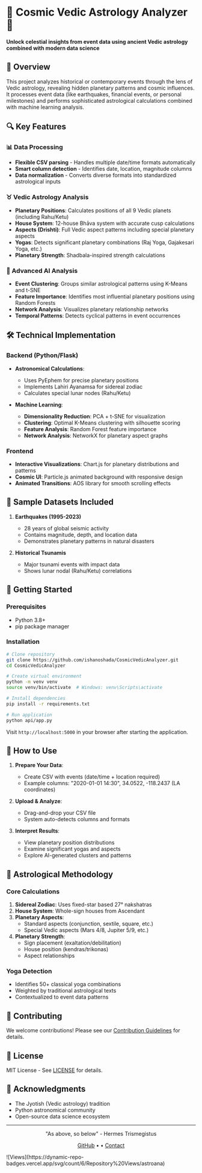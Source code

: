 # 🌌 Cosmic Vedic Astrology Analyzer 🌠

**Unlock celestial insights from event data using ancient Vedic astrology combined with modern data science**

## 📌 Overview

This project analyzes historical or contemporary events through the lens of Vedic astrology, revealing hidden planetary patterns and cosmic influences. It processes event data (like earthquakes, financial events, or personal milestones) and performs sophisticated astrological calculations combined with machine learning analysis.

## 🔍 Key Features

### 📊 Data Processing
- **Flexible CSV parsing** - Handles multiple date/time formats automatically
- **Smart column detection** - Identifies date, location, magnitude columns
- **Data normalization** - Converts diverse formats into standardized astrological inputs

### ♉ Vedic Astrology Analysis
- **Planetary Positions**: Calculates positions of all 9 Vedic planets (including Rahu/Ketu)
- **House System**: 12-house Bhāva system with accurate cusp calculations
- **Aspects (Drishti)**: Full Vedic aspect patterns including special planetary aspects
- **Yogas**: Detects significant planetary combinations (Raj Yoga, Gajakesari Yoga, etc.)
- **Planetary Strength**: Shadbala-inspired strength calculations

### 🤖 Advanced AI Analysis
- **Event Clustering**: Groups similar astrological patterns using K-Means and t-SNE
- **Feature Importance**: Identifies most influential planetary positions using Random Forests
- **Network Analysis**: Visualizes planetary relationship networks
- **Temporal Patterns**: Detects cyclical patterns in event occurrences

## 🛠 Technical Implementation

### Backend (Python/Flask)
- **Astronomical Calculations**: 
  - Uses PyEphem for precise planetary positions
  - Implements Lahiri Ayanamsa for sidereal zodiac
  - Calculates special lunar nodes (Rahu/Ketu)

- **Machine Learning**:
  - **Dimensionality Reduction**: PCA + t-SNE for visualization
  - **Clustering**: Optimal K-Means clustering with silhouette scoring
  - **Feature Analysis**: Random Forest feature importance
  - **Network Analysis**: NetworkX for planetary aspect graphs

### Frontend
- **Interactive Visualizations**: Chart.js for planetary distributions and patterns
- **Cosmic UI**: Particle.js animated background with responsive design
- **Animated Transitions**: AOS library for smooth scrolling effects

## 📂 Sample Datasets Included

1. **Earthquakes (1995-2023)**
   - 28 years of global seismic activity
   - Contains magnitude, depth, and location data
   - Demonstrates planetary patterns in natural disasters

2. **Historical Tsunamis**
   - Major tsunami events with impact data
   - Shows lunar nodal (Rahu/Ketu) correlations

## 🚀 Getting Started

### Prerequisites
- Python 3.8+
- pip package manager

### Installation
```bash
# Clone repository
git clone https://github.com/ishanoshada/CosmicVedicAnalyzer.git
cd CosmicVedicAnalyzer

# Create virtual environment
python -m venv venv
source venv/bin/activate  # Windows: venv\Scripts\activate

# Install dependencies
pip install -r requirements.txt

# Run application
python api/app.py
```

Visit `http://localhost:5000` in your browser after starting the application.

## 📝 How to Use

1. **Prepare Your Data**:
   - Create CSV with events (date/time + location required)
   - Example columns: "2020-01-01 14:30", 34.0522, -118.2437 (LA coordinates)

2. **Upload & Analyze**:
   - Drag-and-drop your CSV file
   - System auto-detects columns and formats

3. **Interpret Results**:
   - View planetary position distributions
   - Examine significant yogas and aspects
   - Explore AI-generated clusters and patterns

## 🧠 Astrological Methodology

### Core Calculations
1. **Sidereal Zodiac**: Uses fixed-star based 27° nakshatras
2. **House System**: Whole-sign houses from Ascendant
3. **Planetary Aspects**:
   - Standard aspects (conjunction, sextile, square, etc.)
   - Special Vedic aspects (Mars 4/8, Jupiter 5/9, etc.)
4. **Planetary Strength**:
   - Sign placement (exaltation/debilitation)
   - House position (kendras/trikonas)
   - Aspect relationships

### Yoga Detection
- Identifies 50+ classical yoga combinations
- Weighted by traditional astrological texts
- Contextualized to event data patterns

## 🤝 Contributing

We welcome contributions! Please see our [Contribution Guidelines](CONTRIBUTING.md) for details.

## 📜 License

MIT License - See [LICENSE](LICENSE) for details.

## 🌟 Acknowledgments

- The Jyotish (Vedic astrology) tradition
- Python astronomical community
- Open-source data science ecosystem

---

<div align="center">
  <p>"As above, so below" - Hermes Trismegistus</p>
  <p>
    <a href="https://github.com/ishanoshada">GitHub</a> • 
 • 
    <a href="mailto:ic31908@gmail.com">Contact</a>
  </p>
</div>
![Views](https://dynamic-repo-badges.vercel.app/svg/count/6/Repository%20Views/astroana)